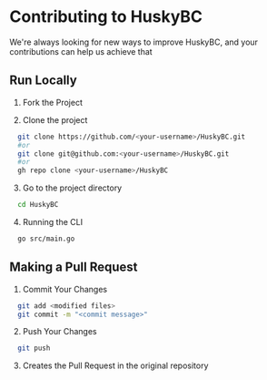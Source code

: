 # Contributing to HuskyBC

We're always looking for new ways to improve HuskyBC, and your contributions can help us achieve that

## Run Locally

1. Fork the Project

2. Clone the project

```bash
  git clone https://github.com/<your-username>/HuskyBC.git
  #or
  git clone git@github.com:<your-username>/HuskyBC.git
  #or
  gh repo clone <your-username>/HuskyBC
```

3. Go to the project directory

```bash
  cd HuskyBC
```

4. Running the CLI

```bash
  go src/main.go
```

## Making a Pull Request

1. Commit Your Changes

```bash
  git add <modified files>
  git commit -m "<commit message>"
```

2. Push Your Changes

```bash
  git push
```

3. Creates the Pull Request in the original repository